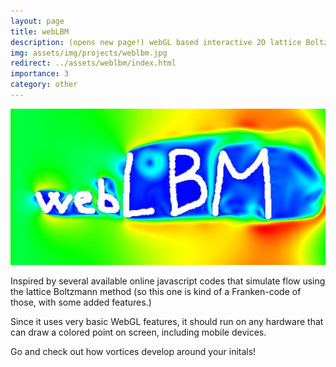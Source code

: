 ```yaml
---
layout: page
title: webLBM
description: (opens new page!) webGL based interactive 2D lattice Boltzmann simulation
img: assets/img/projects/weblbm.jpg
redirect: ../assets/weblbm/index.html
importance: 3
category: other
---
```


![LBM in the browser](/assets/img/projects/weblbm.jpg)

Inspired by several available online javascript codes that simulate flow using the lattice Boltzmann method (so this one is kind of a Franken-code of those, with some added features.)

Since it uses very basic WebGL features, it should run on any hardware that can draw a colored point on screen, including mobile devices.

Go and check out how vortices develop around your initals! 